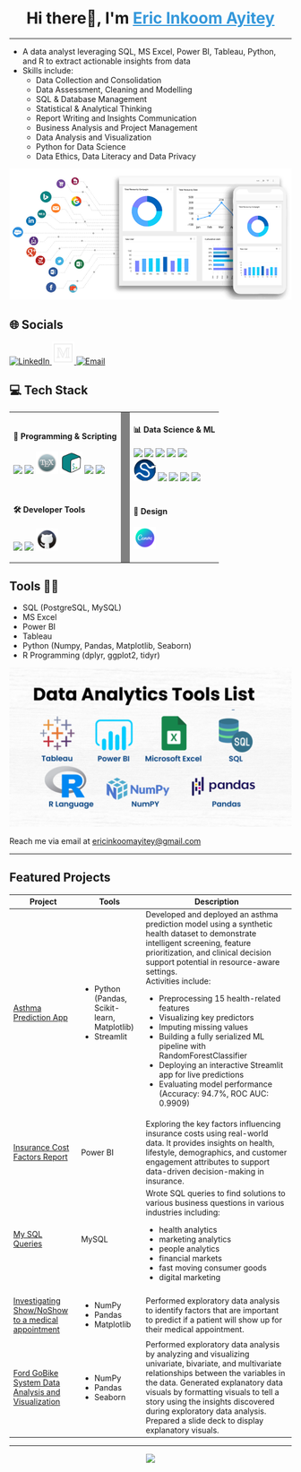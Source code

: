 <h1 align="center">
  Hi there👋, I'm 
  <a href="https://linkedin.com/in/eric-inkoom-ayitey/" style="color:#3498db;" target="_blank">
    Eric Inkoom Ayitey
  </a>
</h1>
<hr/>

<ul>
  <li>A data analyst leveraging SQL, MS Excel, Power BI, Tableau, Python, and R to extract actionable insights from data</li>
  <li>Skills include:
    <ul>
      <li>Data Collection and Consolidation</li>
      <li>Data Assessment, Cleaning and Modelling</li>
      <li>SQL & Database Management</li>
       <li>Statistical & Analytical Thinking</li>
      <li>Report Writing and Insights Communication</li>
      <li>Business Analysis and Project Management</li>
      <li>Data Analysis and Visualization</li>
      <li>Python for Data Science</li>
      <li>Data Ethics, Data Literacy and Data Privacy</li>
    </ul>
  </li>
</ul>

<p align="center">
  <!-- Reference a GIF profile image uploaded to your repo, e.g., images/profile.gif -->
  <img src="images/Frontpage.gif" alt="Profile GIF" width="600"/>
</p>


## 🌐 Socials
<p align="left">
  <!-- LinkedIn -->
  <a href="https://linkedin.com/in/eric-inkoom-ayitey" target="_blank" rel="noreferrer">
    <img src="https://cdn-icons-png.flaticon.com/512/174/174857.png" alt="LinkedIn" width="40" />
  </a>

  <!-- Medium -->
  <a href="https://medium.com/@ericinkoomayitey" target="_blank" rel="noreferrer">
    <img src="icons/medium-2.png" alt="Medium" width="40" />
  </a>

 <!-- Email -->
  <a href="mailto:ericinkoomayitey@gmail.com" target="_blank" rel="noreferrer">
    <img src="https://cdn-icons-png.flaticon.com/512/732/732200.png" alt="Email" width="40" />
  </a>
</p>


<h2>💻 Tech Stack</h2>

<table>
  <tr>
    <td>
      <h4>🧠 Programming & Scripting</h4>
      <p>
        <img src="https://cdn.jsdelivr.net/gh/devicons/devicon/icons/python/python-original.svg" width="40"/>
        <img src="https://cdn.jsdelivr.net/gh/devicons/devicon/icons/powershell/powershell-original.svg" width="40"/>
        <img src="icons/Latex.png" width="40"/>
        <img src="icons/bash-2.png" width="40"/>
        <img src="https://cdn.jsdelivr.net/gh/devicons/devicon/icons/windows8/windows8-original.svg" width="40"/>
        <img src="https://cdn.jsdelivr.net/gh/devicons/devicon/icons/linux/linux-original.svg" width="40"/>
      </p>
    </td>
    <td style="width: 2px; background-color: gray;"></td>
    <td>
      <h4>📊 Data Science & ML</h4>
      <p>
        <img src="https://cdn.jsdelivr.net/gh/devicons/devicon/icons/jupyter/jupyter-original.svg" width="40"/>
        <img src="https://cdn.jsdelivr.net/gh/devicons/devicon/icons/anaconda/anaconda-original.svg" width="40"/>
        <img src="https://cdn.jsdelivr.net/gh/devicons/devicon/icons/numpy/numpy-original.svg" width="40"/>
        <img src="https://cdn.jsdelivr.net/gh/devicons/devicon/icons/pandas/pandas-original.svg" width="40"/>
        <img src="https://cdn.jsdelivr.net/gh/devicons/devicon/icons/matplotlib/matplotlib-original.svg" width="40"/>
        <br/>
        <img src="icons/scipy.png" width="40"/>
        <img src="https://cdn.jsdelivr.net/gh/devicons/devicon/icons/tensorflow/tensorflow-original.svg" width="40"/>
        <img src="https://cdn.jsdelivr.net/gh/devicons/devicon/icons/keras/keras-original.svg" width="40"/>
        <img src="https://cdn.jsdelivr.net/gh/devicons/devicon/icons/pytorch/pytorch-original.svg" width="40"/>
        <img src="https://cdn.jsdelivr.net/gh/devicons/devicon/icons/opencv/opencv-original.svg" width="40"/>
      </p>
    </td>
  </tr>
  <tr>
    <td>
      <h4>🛠️ Developer Tools</h4>
      <p>
        <img src="https://cdn.jsdelivr.net/gh/devicons/devicon/icons/vscode/vscode-original.svg" width="40"/>
        <img src="https://cdn.jsdelivr.net/gh/devicons/devicon/icons/git/git-original.svg" width="40"/>
        <img src="icons/github.png" width="40"/>
      </p>
    </td>
    <td style="width: 2px; background-color: gray;"></td>
    <td>
      <h4>🎨 Design</h4>
      <p>
        <img src="icons/canva.png" width="40"/>
      </p>
    </td>
  </tr>
</table>


## Tools 👩‍💻

<ul>
  <li>SQL (PostgreSQL, MySQL)</li>
  <li>MS Excel</li>
  <li>Power BI</li>
  <li>Tableau</li>
  <li>Python (Numpy, Pandas, Matplotlib, Seaborn)</li>
  <li>R Programming (dplyr, ggplot2, tidyr)</li>
</ul>

<p align="center">
  <img src="images/tools.png" width="600"/>
</p>
  Reach me via email at <a href="mailto:ericinkoomayitey@gmail.com">ericinkoomayitey@gmail.com</a>
</p>

---

## Featured Projects

<table>
  <thead>
    <tr>
      <th>Project</th>
      <th>Tools</th>
      <th>Description</th>
    </tr>
  </thead>
  <tbody>
     <tr>
      <td><a href="https://github.com/Eric-Inkoom-Ayitey/Asthma-Prediction-App">Asthma Prediction App</a></td>
      <td>
        <ul>
          <li>Python (Pandas, Scikit-learn, Matplotlib)</li>
          <li>Streamlit</li>
        </ul>
      </td>
      <td>
        Developed and deployed an asthma prediction model using a synthetic health dataset to demonstrate intelligent screening, feature prioritization, and clinical decision support potential in resource-aware settings</a>.<br/>
        Activities include:
        <ul>
          <li>Preprocessing 15 health-related features</li>
          <li>Visualizing key predictors</li>
          <li>Imputing missing values</li>
          <li>Building a fully serialized ML pipeline with RandomForestClassifier</li>
          <li>Deploying an interactive Streamlit app for live predictions</li>
          <li>Evaluating model performance (Accuracy: 94.7%, ROC AUC: 0.9909)</li>
        </ul>
      </td>
    </tr>
    <tr>
      <td><a href="https://github.com/Eric-Inkoom-Ayitey/Insurance-Project">Insurance Cost Factors Report</a></td>
      <td>Power BI</td>
      <td>
        Exploring the key factors influencing insurance costs using real-world data. It provides insights on health, lifestyle, demographics, and customer engagement attributes to support data-driven decision-making in insurance.
      </td>
    </tr>
    <tr>
      <td><a href="https://github.com/Eric-Inkoom-Ayitey/SQL-Queries">My SQL Queries</a></td>
      <td>MySQL</td>
      <td>
        Wrote SQL queries to find solutions to various business questions in various industries including:
        <ul>
          <li>health analytics</li>
          <li>marketing analytics</li>
          <li>people analytics</li>
          <li>financial markets</li>
          <li>fast moving consumer goods</li>
          <li>digital marketing</li>
        </ul>
      </td>
    </tr>
    <tr>
      <td><a href="https://github.com/yourusername/show-noshow-medical-appointment">Investigating Show/NoShow to a medical appointment</a></td>
      <td>
        <ul>
          <li>NumPy</li>
          <li>Pandas</li>
          <li>Matplotlib</li>
        </ul>
      </td>
      <td>
        Performed exploratory data analysis to identify factors that are important to predict if a patient will show up for their medical appointment.
      </td>
    </tr>
    <tr>
      <td><a href="https://github.com/yourusername/ford-gobike-system-analysis">Ford GoBike System Data Analysis and Visualization</a></td>
      <td>
        <ul>
          <li>NumPy</li>
          <li>Pandas</li>
          <li>Seaborn</li>
        </ul>
      </td>
      <td>
        Performed exploratory data analysis by analyzing and visualizing univariate, bivariate, and multivariate relationships between the variables in the data.
        Generated explanatory data visuals by formatting visuals to tell a story using the insights discovered during exploratory data analysis.
        Prepared a slide deck to display explanatory visuals.
      </td>
    </tr>
  </tbody>
</table>

---

<p align="center">
  <a href="https://linkedin.com/in/eric-inkoom-ayitey/">
    <img src="https://img.shields.io/badge/LinkedIn-blue?logo=linkedin&style=for-the-badge" />
  </a>
</p>
